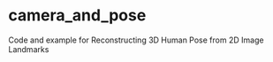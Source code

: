 camera_and_pose
===============

Code and example for Reconstructing 3D Human Pose from 2D Image Landmarks